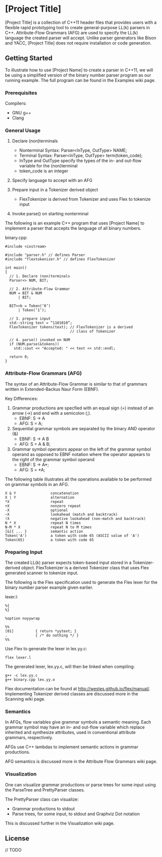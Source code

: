 # [Project Title]

[Project Title] is a collection of C++11 header files that provides users with a
flexible rapid prototyping tool to create general-purpose LL(k) parsers in C++. 
Attribute-Flow Grammars (AFG) are used to specify the LL(k) language the created
parser will accept. Unlike parser generators like Bison and YACC, [Project
Title] does not require installation or code generation.

## Getting Started

To illustrate how to use [Project Name] to create a parser in C++11, we will be
using a simplified version of the binary number parser program as our running 
example. The full program can be found in the Examples wiki page.

### Prerequisites

Compilers:
* GNU g++
* Clang

### General Usage

1) Declare (non)terminals
   * Nonterminal Syntax: Parser<InType, OutType> NAME;
   * Terminal Syntax: Parser<InType, OutType> term(token_code);
   * InType and OutType specify the types of the in- and out-flow variable for
  the (non)terminal
   * token_code is an integer

2) Specify language to accept with an AFG

3) Prepare input in a Tokenizer derived object
   * FlexTokenizer is derived from Tokenizer and uses Flex to tokenize input

4) Invoke parse() on starting nonterminal

The following is an example C++ program that uses [Project Name] to implement a 
parser that accepts the language of all binary numbers.

binary.cpp:
```
#include <iostream>

#include "parser.h" // defines Parser
#include "flextokenizer.h" // defines FlexTokenizer

int main()
{
  // 1. Declare (non)terminals
  Parser<> NUM, BIT;

  // 2. Attribute-Flow Grammar
  NUM = BIT & NUM
	  | BIT;

  BIT>>b = Token(‘0’)
	  | Token(‘1’);

  // 3. prepare input
  std::string text = “1101010”;
  FlexTokenizer tokens(text); // FlexTokenizer is a derived
                              // class of Tokenizer

  // 4. parse() invoked on NUM
  if (NUM.parse(&tokens))
    std::cout << "Accepted: " << text << std::endl;

  return 0;
}
```

### Attribute-Flow Grammars (AFG)

The syntax of an Attribute-Flow Grammar is similar to that of grammars written
in Extended-Backus Naur Form (EBNF).

Key Differences:
1) Grammar productions are specfied with an equal sign (=) instead of an arrow
(->) and end with a semicolon (;).
   * EBNF: S -> A
   * AFG: S = A;
2) Sequential grammar symbols are separated by the binary AND operator (&)
   * EBNF: S -> A B
   * AFG: S = A & B;
3) Grammar symbol operators appear on the left of the grammar symbol operand as opposed to EBNF notation where the operator appears to the right of the grammar symbol operand
   * EBNF: S -> A\*;
   * AFG: S = \*A;

The following table illustrates all the operations available to be performed on
grammar symbols in an AFG.
```
X & Y                concatenation
X | Y                alternation
*X                   repeat
+X                   nonzero repeat
-X                   optional
~X                   lookahead (match and backtrack)
!X                   negative lookahead (non-match and backtrack)
N * X                repeat N times
N-M * X              repeat N to M times
[&]{ ... }           semantic action
Token('A')           a token with code 65 (ASCII value of 'A')
Token(65)            a token with code 65
```

### Preparing Input

The created LL(k) parser expects token-based input stored in a Tokenizer-derived
object. FlexTokenizer is a derived Tokenizer class that uses Flex generated scanner
to tokenize input.

The following is the Flex specification used to generate the Flex lexer for the
binary number parser example given earlier.

lexer.l:
```
%{
%}

%option noyywrap

%%
[01]          { return *yytext; }
.             { /* do nothing */ }
%%
```

Use Flex to generate the lexer in lex.yy.c:

```
flex lexer.l
```

The generated lexer, lex.yy.c, will then be linked when compiling:

```
g++ -c lex.yy.c
g++ binary.cpp lex.yy.o
```

Flex documentation can be found at http://westes.github.io/flex/manual/. 
Implementing Tokenizer derived classes are discussed more in the Scanning wiki page.

### Semantics

In AFGs, flow variables give grammar symbols a semantic meaning. Each grammar 
symbol may have an in- and out-flow variable which replace inherited and
synthesize attributes, used in conventional attribute grammars, respectively.

AFGs use C++ lambdas to implement semantic actions in grammar productions.

AFG semantics is discussed more in the Attribute Flow Grammars wiki page.

### Visualization

One can visualize grammar productions or parse trees for some input using the
ParseTree and PrettyParser classes.

The PrettyParser class can visualize:
* Grammar productions to stdout
* Parse trees, for some input, to stdout and Graphviz Dot notation

This is discussed further in the Visualization wiki page.

## License

// TODO
